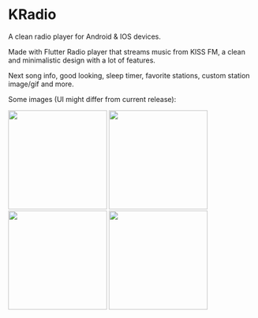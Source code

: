 # KRadio

A clean radio player for Android & IOS devices.

Made with Flutter
Radio player that streams music from KISS FM, a clean and minimalistic design with a lot of features.

Next song info, good looking, sleep timer, favorite stations, custom station image/gif and more.

Some images (UI might differ from current release):

<div>
  <img src="https://krsls.github.io/Assets/projectPresentation/kradio/kradio_01.png" width="200"/>
<img src="https://krsls.github.io/Assets/projectPresentation/kradio/kradio_02.png" width="200"/>
<img src="https://krsls.github.io/Assets/projectPresentation/kradio/kradio_03.png" width="200"/>
<img src="https://krsls.github.io/Assets/projectPresentation/kradio/kradio_04.png" width="200"/>
</div>

